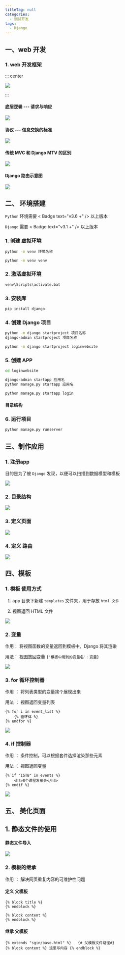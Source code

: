 ```yaml
---
titleTag: null
categories: 
  - 测试开发
tags: 
  - Django
---
```


## 一、web 开发

### 1. web 开发框架

::: center

![](https://pupper.com.cn/img/20220726093943.png)

:::

#### 底层逻辑 --- 请求与响应

![](https://pupper.com.cn/img/20220726094002.png)

#### 协议 --- 信息交换的标准

![](https://pupper.com.cn/img/20220726094026.png)

#### 传统 MVC 和 Django MTV 的区别

![](https://pupper.com.cn/img/20220726094058.png)

#### Django 路由示意图

![](https://pupper.com.cn/img/20220726094124.png)

## 二、 环境搭建

`Python` 环境需要 < Badge text="v3.6 +" /> 以上版本

`Django` 需要 < Badge text="v3.1 +" /> 以上版本

### 1. 创建 虚拟环境

```cmd
python -m venv 环境名称

python -m venv venv
```

### 2. 激活虚拟环境

```cmd
venv\Scripts\activate.bat
```

### 3. 安装库

```cmd
pip install django
```

### 4. 创建 Django 项目

```cmd
python -m django startproject 项目名称
django-admin startproject 项目名称

python -m django startproject loginwebsite
```

### 5. 创建 APP

```cmd
cd loginwebsite

django-admin startapp 应用名
python manage.py startapp 应用名

python manage.py startapp login	
```

#### 目录结构



### 6. 运行项目

```cmd
python manage.py runserver
```

## 三、制作应用

### 1. 注册app

目的是为了被 `Django` 发现，以便可以扫描到数据模型和模板

![](https://pupper.com.cn/img/20220726094150.png)

### 2. 目录结构

![](https://pupper.com.cn/img/20220726094209.png)

### 3. 定义页面

![](https://pupper.com.cn/img/20220726094228.png)

### 4. 定义 路由

![](https://pupper.com.cn/img/20220726094249.png)

## 四、模板

### 1. 模板 使用方式

1.  app 目录下新建 `templates` 文件夹，用于存放 `html 文件`

2.  视图返回 HTML 文件

![](https://pupper.com.cn/img/20220726094311.png)

### 2. 变量

作用： 将视图函数的变量返回到模板中，Django 将其渲染

用法： 视图放回变量 `{'模板中用到的变量名'：变量}`

![](https://pupper.com.cn/img/20220726094338.png)

### 3. for 循环控制器

作用 ： 将列表类型的变量挨个展现出来

用法 ： 视图返回变量列表

```django
{% for i in event_list %}
	{% 循环体 %}
{% endfor %}
```

![](https://pupper.com.cn/img/20220726094402.png)

### 4. if 控制器

作用 ： 条件控制，可以根据套件选择渲染那些元素

用法 ： 视图返回变量

```django
{% if "ISTB" in events %}
	<h3>8个课程发布会</h3>
{% endif %}
```
![](https://pupper.com.cn/img/20220726094428.png)

## 五、 美化页面

## 1.  静态文件的使用

#### 静态文件导入

![](https://pupper.com.cn/img/20220726094451.png)

### 2. 模板的继承

作用 ： 解决网页重复内容的可维护性问题

#### 定义 父模板

```django
{% block title %}
{% endblock %}

{% block content %}
{% endblock %}
```

#### 继承 父模板

```django
{% extends "sgin/base.html" %}   {# 父模板文件路径#}
{% block content %} 这里写内容 {% endblock %}
```

